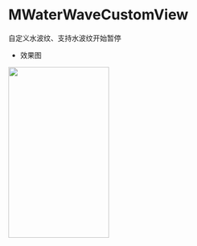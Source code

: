 # MWaterWaveCustomView
自定义水波纹、支持水波纹开始暂停
- 效果图

<img src="https://github.com/YinCanSheng/YinCanSheng/MWaterWaveCustomView/blob/master/gif/demo.gif" width=200 height=340>
